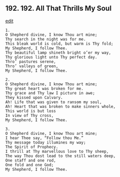 
## 192.  192. All That Thrills My Soul
[edit](https://docs.google.com/document/d/1rn%2DbEohtI1Gw68Q1JtDFjnQFzo%2DNw_1w/edit?mode=html)



    1.
    O Shepherd divine, I know Thou art mine;
    Thy search in the night was for me.
    This bleak world is cold, but warm is Thy fold;
    My Shepherd, I follow Thee.
    Thy beautiful lamp shineth bright o’er my way,
    Thy glorious light unto Thy perfect day.
    Thro’ pastures serene,
    Thro’ valleys of green,
    My Shepherd, I follow Thee.

    2.
    O Shepherd divine, I know Thou art mine;
    Thy great heart was broken for me.
    Thy grace and Thy law I picture in awe;
    They kissed upon Calvary.
    Ah! Life that was given to ransom my soul,
    Ah! Heart that was broken to make sinners whole,
    This world is but loss
    In view of Thy cross,
    My Shepherd, I follow Thee.

    3.
    O Shepherd divine, I know Thou art mine;
    I hear Thee say, “Follow thou Me.”
    Thy message today illumines my way;
    The Spirit of Prophecy.
    I thrill at Thy marvellous love to Thy sheep,
    The way Thou dost lead to the still waters deep,
    One staff and one rod,
    One fold and one God;
    My Shepherd, I follow Thee.
